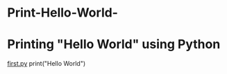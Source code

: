 # Print-Hello-World-
# Printing "Hello World" using Python

[first.py](https://github.com/user-attachments/files/23006144/first.py)
print("Hello World")
